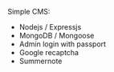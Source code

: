 Simple CMS:
- Nodejs / Expressjs
- MongoDB / Mongoose
- Admin login with passport
- Google recaptcha
- Summernote


